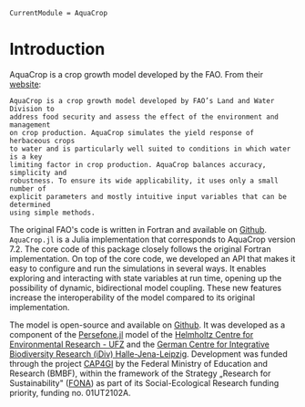 ```@meta
CurrentModule = AquaCrop
```

# Introduction 

AquaCrop is a crop growth model developed by the FAO. From their [website](https://www.fao.org/aquacrop/en/):

	AquaCrop is a crop growth model developed by FAO’s Land and Water Division to 
	address food security and assess the effect of the environment and management 
	on crop production. AquaCrop simulates the yield response of herbaceous crops 
	to water and is particularly well suited to conditions in which water is a key 
	limiting factor in crop production. AquaCrop balances accuracy, simplicity and 
	robustness. To ensure its wide applicability, it uses only a small number of 
	explicit parameters and mostly intuitive input variables that can be determined 
	using simple methods.

The original FAO's code is written in Fortran and available on [Github](https://github.com/KUL-RSDA/AquaCrop/). 
`AquaCrop.jl` is a Julia implementation that corresponds to AquaCrop version 7.2.
The core code of this package closely follows the original Fortran implementation. 
On top of the core code, we developed an API that makes it easy to configure and 
run the simulations in several ways. It enables exploring and interacting with 
state variables at run time, opening up the possibility of dynamic, bidirectional 
model coupling. These new features increase the interoperability of the model 
compared to its original implementation.

The model is open-source and available on [Github](https://github.com/gabo-di/AquaCrop.jl).
It was developed as a component of the [Persefone.jl](https://persefone-model.eu) model
of the [Helmholtz Centre for Environmental Research - UFZ](https://www.ufz.de/) and 
the [German Centre for Integrative Biodiversity Research (iDiv) Halle-Jena-Leipzig](https://www.idiv.de/).
Development was funded through the project [CAP4GI](https://cap4gi.de/en) by the 
Federal Ministry of Education and Research (BMBF), within the framework of the 
Strategy „Research for Sustainability" ([FONA](www.fona.de/en)) as part of its 
Social-Ecological Research funding priority, funding no. 01UT2102A.
